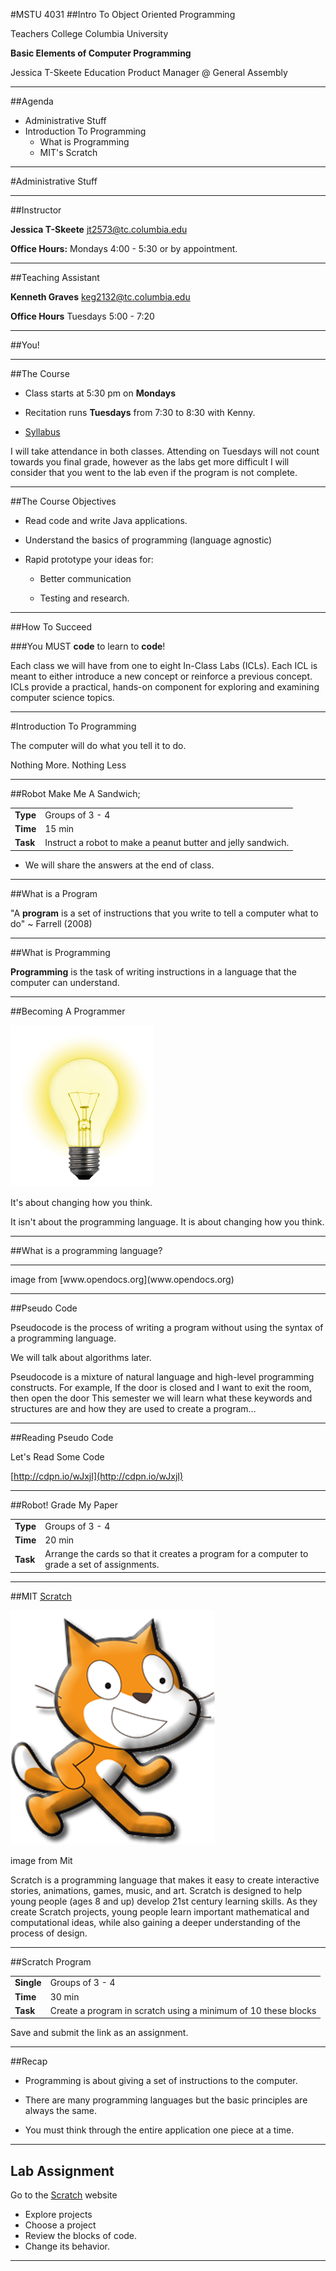 <section data-background="images/teachers_college.jpg">
</section>

#MSTU 4031
##Intro To Object Oriented Programming


<div class="label">
<p>Teachers College Columbia University</p>
<p><strong>Basic Elements of Computer Programming</strong></p>
<p>Jessica T-Skeete Education Product Manager @ General Assembly</p>
</div>

---


##Agenda

*	Administrative Stuff
*	Introduction To Programming
	*	What is Programming
	*	MIT's Scratch

---

<section data-background="images/Columbia.jpg">
</section>

#Administrative Stuff

---

##Instructor

__Jessica T-Skeete__ jt2573@tc.columbia.edu

__Office Hours:__ Mondays 4:00 - 5:30 or by appointment.


---

##Teaching Assistant

__Kenneth Graves__ keg2132@tc.columbia.edu

__Office Hours__ Tuesdays 5:00 - 7:20

---

##You!	

---

##The Course

*	Class starts at 5:30 pm on __Mondays__

*	Recitation runs __Tuesdays__ from 7:30 to 8:30 with Kenny.

*	[Syllabus](../../README.md)

<aside class="notes">

I will take attendance in both classes. Attending on Tuesdays will not count towards you final grade, however as the labs get more difficult I will consider that you went to the lab even if the program is not complete.

</aside>

---


##The Course Objectives

*	Read code and write Java applications.

*	Understand the basics of programming (language agnostic)

*	Rapid prototype your ideas for: 

	*	Better communication 

	*	Testing and research.

---

##How To Succeed

###You MUST __code__ to learn to __code__!

<aside class="notes"> 

Each class we will have from one to eight In-Class Labs (ICLs).  Each ICL is meant to either introduce a new concept or reinforce a previous concept. ICLs provide a practical, hands-on component for exploring and examining computer science topics.
</aside>

---

<section data-background="images/Columbia_sign.jpg">
</section>

#Introduction To Programming

<div class="label">
<p>The computer will do what you tell it to do. </p>

<p>Nothing More. Nothing Less</p>

</div>

---


##Robot Make Me A Sandwich;

<table>
<tr>
<td><b>Type<bb></td>
<td>Groups of 3 - 4</td>
</tr>
<tr>
<td><b>Time</b></td>
<td>15 min</td>
</tr>
<tr>
<td><b>Task</b></td>
<td>Instruct a robot to make a peanut butter and jelly sandwich. </td>
</tr>
</table>

* We will share the answers at the end of class.

---


##What is a Program

"A __program__ is a set of instructions that you write to tell a computer what to do" ~ Farrell (2008)

---

##What is Programming

__Programming__ is the task of writing instructions in a language that the computer can understand.


---

##Becoming A Programmer

![lightbulb](images/lightbulb.png)

It's about changing how you think. 

<aside class="notes"> 
It isn't about the programming language. It is about changing how you think.
</aside>

---

##What is a programming language?

---

<section data-background="images/progLanguages.jpg">
</section>

<aside class="notes"> 
image from [www.opendocs.org](www.opendocs.org)
</aside>

---

##Pseudo Code

Pseudocode is the process of writing a program without using the syntax of a programming language.

<aside class="notes"> 
We will talk about algorithms later.

Pseudocode is a mixture of natural language and high-level programming constructs. For example,
If the door is closed and I want to exit the room, then open the door
This semester we will learn what these keywords and structures are and how they are used to create a program…

</aside>

---

##Reading Pseudo Code

Let's Read Some Code

[http://cdpn.io/wJxjI](http://cdpn.io/wJxjI)

---


##Robot! Grade My Paper

<table>
<tr>
<td><b>Type<bb></td>
<td>Groups of 3 - 4</td>
</tr>
<tr>
<td><b>Time</b></td>
<td>20 min</td>
</tr>
<tr>
<td><b>Task</b></td>
<td>Arrange the cards so that it creates a program for a computer to grade a set of assignments.</td>
</tr>
</table>

---


##MIT [Scratch](http://scratch.mit.edu/)

![Scratch Cat](images/scratch_cat.png)

<aside class="notes"> 
image from Mit

Scratch is a programming language that makes it easy to create interactive stories, animations, games, music, and art. 
Scratch is designed to help young people (ages 8 and up) develop 21st century learning skills. As they create Scratch projects, young people learn important mathematical and computational ideas, while also gaining a deeper understanding of the process of design. 
</aside>

---

##Scratch Program

<table>
<tr>
<td><b>Single<bb></td>
<td>Groups of 3 - 4</td>
</tr>
<tr>
<td><b>Time</b></td>
<td>30 min</td>
</tr>
<tr>
<td><b>Task</b></td>
<td>Create a program in scratch using a minimum of 10 these blocks</td>
</tr>
</table>


Save and submit the link as an assignment.

---

##Recap

*	Programming is about giving a set of instructions to the computer. 

*	There are many programming languages but the basic principles are always the same.

*	You must think through the entire application one piece at a time.

---

## Lab Assignment


Go to the [Scratch](http://scratch.mit.edu/explore/?date=ever) website

*	Explore projects
*	Choose a project
*	Review the blocks of code. 
*	Change its behavior.


---